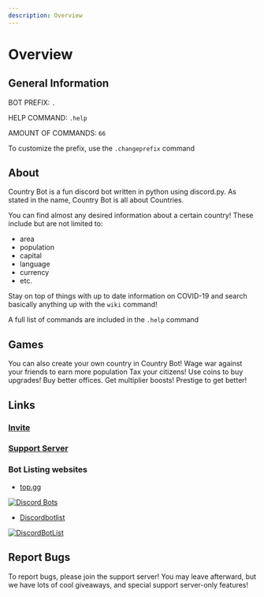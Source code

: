 ```yaml
---
description: Overview
---
```


# Overview

## General Information

BOT PREFIX: `.`

HELP COMMAND: `.help`

AMOUNT OF COMMANDS: `66`

To customize the prefix, use the `.changeprefix` command

## About

Country Bot is a fun discord bot written in python using discord.py. As stated in the name, Country Bot is all about Countries.

You can find almost any desired information about a certain country! These include but are not limited to:

* area
* population
* capital
* language
* currency 
* etc.

Stay on top of things with up to date information on COVID-19 and search basically anything up with the `wiki` command!

A full list of commands are included in the `.help` command

## Games

You can also create your own country in Country Bot! Wage war against your friends to earn more population Tax your citizens! Use coins to buy upgrades! Buy better offices. Get multiplier boosts! Prestige to get better!

## Links

### [Invite](https://discord.com/api/oauth2/authorize?client_id=810662403217948672&permissions=2048&scope=bot%20applications.commands)

### [Support Server](https://discord.gg/hCgh9wngkS)

### Bot Listing websites

* [top.gg](https://top.gg/bot/810662403217948672)

[![Discord Bots](https://top.gg/api/widget/810662403217948672.svg)](https://top.gg/bot/810662403217948672)



* [Discordbotlist](https://discordbotlist.com/)

[![DiscordBotList](https://discordbotlist.com/api/v1/bots/810662403217948672/widget)](https://discordbotlist.com/bots/810662403217948672)



## Report Bugs

To report bugs, please join the support server! You may leave afterward, but we have lots of cool giveaways, and special support server-only features!

